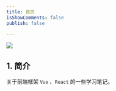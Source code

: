 ```yaml
---
title: 首页
isShowComments: false
publish: false

---
```


![](https://tva1.sinaimg.cn/large/0081Kckwly1gk43j3cxhtj30m808cglt.jpg)

## 1. 简介

关于前端框架 `Vue` 、`React` 的一些学习笔记。

